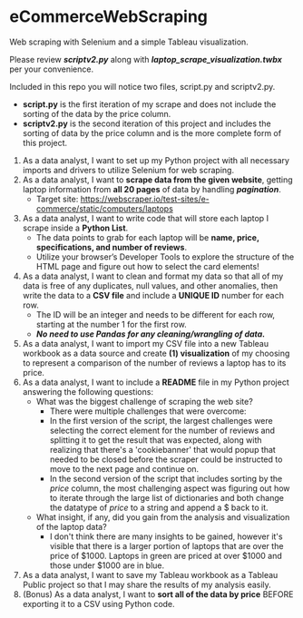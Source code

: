 # eCommerceWebScraping
Web scraping with Selenium and a simple Tableau visualization.

Please review ***scriptv2.py*** along with ***laptop_scrape_visualization.twbx*** per your convenience. 

Included in this repo you will notice two files, script.py and scriptv2.py.
- **script.py** is the first iteration of my scrape and does not include the sorting of the data by the price column. 
- **scriptv2.py** is the second iteration of this project and includes the sorting of data by the price column and is the more complete form of this project. 

1. As a data analyst, I want to set up my Python project with all necessary imports and drivers to utilize Selenium for web scraping.
2. As a data analyst, I want to **scrape data from the given website**, getting laptop information from **all 20 pages** of data by handling ***pagination***.
    - Target site: https://webscraper.io/test-sites/e-commerce/static/computers/laptops
3. As a data analyst, I want to write code that will store each laptop I scrape inside a **Python List**.
    - The data points to grab for each laptop will be **name, price, specifications, and number of reviews**.
    - Utilize your browser’s Developer Tools to explore the structure of the HTML page and figure out how to select the card elements!
4. As a data analyst, I want to clean and format my data so that all of my data is free of any duplicates, null values, and other anomalies, then write the data to a **CSV file** and include a **UNIQUE ID** number for each row.
    - The ID will be an integer and needs to be different for each row, starting at the number 1 for the first row.
    - ***No need to use Pandas for any cleaning/wrangling of data.*** 
5. As a data analyst, I want to import my CSV file into a new Tableau workbook as a data source and create **(1) visualization** of my choosing to represent a comparison of the number of reviews a laptop has to its price.
6. As a data analyst, I want to include a **README** file in my Python project answering the following questions:
    - What was the biggest challenge of scraping the web site?
        - There were multiple challenges that were overcome: 
        - In the first version of the script, the largest challenges were selecting the correct element for the number of reviews and splitting it to get the result that was expected, along with realizing that there's a 'cookiebanner' that would popup that needed to be closed before the scraper could be instructed to move to the next page and continue on. 
        - In the second version of the script that includes sorting by the *price* column, the most challenging aspect was figuring out how to iterate through the large list of dictionaries and both change the datatype of *price* to a string and append a $ back to it. 
    - What insight, if any, did you gain from the analysis and visualization of the laptop data?
        - I don't think there are many insights to be gained, however it's visible that there is a larger portion of laptops that are over the price of $1000. Laptops in green are priced at over $1000 and those under $1000 are in blue. 
7. As a data analyst, I want to save my Tableau workbook as a Tableau Public project so that I may share the results of my analysis easily.
8. (Bonus) As a data analyst, I want to **sort all of the data by price** BEFORE exporting it to a CSV using Python code.